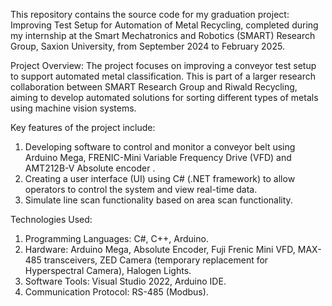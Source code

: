 This repository contains the source code for my graduation project: Improving Test Setup for Automation of Metal Recycling, completed during my internship at the Smart Mechatronics and Robotics (SMART) Research Group, Saxion University, from September 2024 to February 2025.

Project Overview:
The project focuses on improving a conveyor test setup to support automated metal classification. 
This is part of a larger research collaboration between SMART Research Group and Riwald Recycling, aiming to develop automated solutions for sorting different types of metals using machine vision systems.

Key features of the project include:

1. Developing software to control and monitor a conveyor belt using Arduino Mega, FRENIC-Mini Variable Frequency Drive (VFD) and AMT212B-V Absolute encoder .
2. Creating a user interface (UI) using C# (.NET framework) to allow operators to control the system and view real-time data.
3. Simulate line scan functionality based on area scan functionality.

Technologies Used:

1. Programming Languages: C#, C++, Arduino.
2. Hardware: Arduino Mega, Absolute Encoder, Fuji Frenic Mini VFD, MAX-485 transceivers, ZED Camera (temporary replacement for Hyperspectral Camera), Halogen Lights.
3. Software Tools: Visual Studio 2022, Arduino IDE.
4. Communication Protocol: RS-485 (Modbus).
